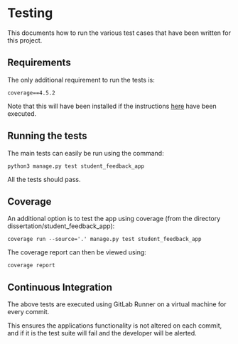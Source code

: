# Testing

This documents how to run the various test cases that have been written for this project.

## Requirements
The only additional requirement to run the tests is:

```
coverage==4.5.2
```

Note that this will have been installed if the instructions [here](docs/program-docs/project/Local-Setup.md) have been executed.

## Running the tests
The main tests can easily be run using the command:

```
python3 manage.py test student_feedback_app
```

All the tests should pass.

## Coverage
An additional option is to test the app using coverage (from the directory dissertation/student_feedback_app):

```
coverage run --source='.' manage.py test student_feedback_app
```

The coverage report can then be viewed using:

```
coverage report
```

## Continuous Integration
The above tests are executed using GitLab Runner on a virtual machine for every commit.

This ensures the applications functionality is not altered on each commit, and if it is the test suite will fail and the developer will be alerted.
